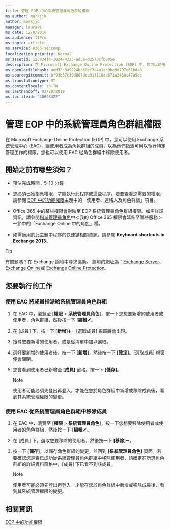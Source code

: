 ```yaml
---
title: 管理 EOP 中的系統管理員角色群組權限
ms.author: markjjo
author: markjjo
manager: laurawi
ms.date: 12/9/2016
ms.audience: ITPro
ms.topic: article
ms.service: O365-seccomp
localization_priority: Normal
ms.assetid: 125834f4-1024-4325-ad5a-d2573cfb005e
description: 在 Microsoft Exchange Online Protection (EOP) 中，您可以使用 Exchange 系統管理中心 (EAC)，讓使用者成為角色群組的成員，以為他們指派可用以執行特定管理工作的權限。您也可以使用 EAC 從角色群組中移除使用者。
ms.openlocfilehash: aed32c8a9224bc60ef3e4a1ac9be9d797e61bda8
ms.sourcegitcommit: 0f93b37c39d807dec91f118aa671a3430c47a9ac
ms.translationtype: MT
ms.contentlocale: zh-TW
ms.lasthandoff: 03/20/2019
ms.locfileid: "30693422"
---
```

# <a name="manage-admin-role-group-permissions-in-eop"></a>管理 EOP 中的系統管理員角色群組權限
  
在 Microsoft Exchange Online Protection (EOP) 中，您可以使用 Exchange 系統管理中心 (EAC)，讓使用者成為角色群組的成員，以為他們指派可用以執行特定管理工作的權限。您也可以使用 EAC 從角色群組中移除使用者。
  
## <a name="what-do-you-need-to-know-before-you-begin"></a>開始之前有哪些須知？

- 預估完成時間：5-10 分鐘
    
- 您必須已獲指派權限，才能執行此程序或這些程序。若要查看您需要的權限，請參閱 [EOP 中的功能權限](feature-permissions-in-eop.md)主題中的「使用者、連絡人及角色群組」項目。 
    
- Office 365 中的某些權限會對映至 EOP 系統管理員角色群組權限。如需詳細資訊，請參閱[指派管理員角色](https://go.microsoft.com/fwlink/p/?LinkId=286708)中＜我的 Office 365 權限會延伸至哪些服務＞一節中的「Exchange Online 中的角色」欄。
    
- 如需適用於此主題中程序的快速鍵相關資訊，請參閱 **Keyboard shortcuts in Exchange 2013**。
    
> [!TIP]
> 有問題嗎？在 Exchange 論壇中尋求協助。 論壇的網址為：[Exchange Server](https://go.microsoft.com/fwlink/p/?linkId=60612)、[Exchange Online](https://go.microsoft.com/fwlink/p/?linkId=267542)或 [Exchange Online Protection](https://go.microsoft.com/fwlink/p/?linkId=285351)。 
  
## <a name="what-do-you-want-to-do"></a>您要執行的工作

### <a name="use-the-eac-to-assign-members-to-admin-role-groups"></a>使用 EAC 將成員指派給系統管理員角色群組

1. 在 EAC 中，瀏覽至 [**權限** \> **系統管理員角色**]，按一下您想要新增的使用者或使用者，角色群組，然後按一下 [**編輯**![編輯圖示](../media/ITPro-EAC-EditIcon.gif)。
    
2. 在 [成員] 下，按一下 **[新增]**![加入圖示](../media/ITPro-EAC-AddIcon.gif)。[選取成員] 視窗將會出現。
    
3. 搜尋您要新增的使用者，或是從清單中加以選取。
    
4. 選好要新增的使用者後，按一下 **[新增]**，然後按一下 **[確定]**。[選取成員] 視窗便會關閉。
    
5. 您會看到使用者已新增至 **[成員]** 窗格。按一下 **[儲存]**。
    
    > [!NOTE]
    > 使用者可能必須先登出再登入，才能在您於角色群組中新增或移除成員後，看到其系統管理權限的變更。 
  
### <a name="use-the-eac-to-remove-members-from-admin-role-groups"></a>使用 EAC 從系統管理員角色群組中移除成員

1. 在 EAC 中，瀏覽至 [**權限** \> **系統管理員角色**]，按一下您想要移除使用者或使用者的角色群組，然後按一下 [**編輯**![編輯圖示](../media/ITPro-EAC-EditIcon.gif)。
    
2. 在 [成員] 下，選取您要移除的使用者，然後按一下 **[移除]**![[移除] 圖示](../media/ITPro-EAC-RemoveIcon.gif)。
    
3. 按一下 **[儲存]**，以儲存角色群組的變更，並回到 **[系統管理員角色]** 頁面。若要確認您是否已成功從系統管理員角色群組中移除使用者，請確定在所選角色群組的詳細資料窗格中，[成員] 下已看不到該成員。 
    
    > [!NOTE]
    > 使用者可能必須先登出再登入，才能在您於角色群組中新增或移除成員後，看到其系統管理權限的變更。 
  
## <a name="for-more-information"></a>相關資訊

[EOP 中的功能權限](feature-permissions-in-eop.md)
  

